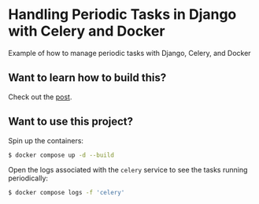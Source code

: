 # Handling Periodic Tasks in Django with Celery and Docker

Example of how to manage periodic tasks with Django, Celery, and Docker

## Want to learn how to build this?

Check out the [post](https://testdriven.io/blog/django-celery-periodic-tasks/).

## Want to use this project?

Spin up the containers:

```sh
$ docker compose up -d --build
```

Open the logs associated with the `celery` service to see the tasks running periodically:

```sh
$ docker compose logs -f 'celery'
```
